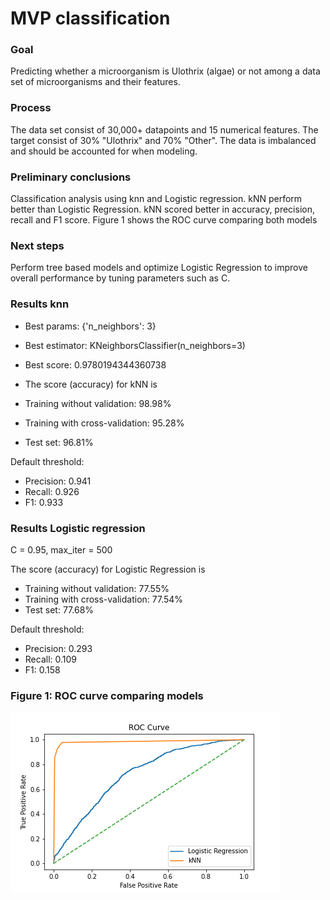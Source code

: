 # MVP classification

### Goal
Predicting whether a microorganism is Ulothrix (algae) or not among a data set of microorganisms and their features.

### Process
The data set consist of 30,000+ datapoints and 15 numerical features. The target consist of 30% "Ulothrix" and 70% "Other". The data is imbalanced and should be accounted for when modeling.

### Preliminary conclusions
Classification analysis using knn and Logistic regression. kNN perform better than Logistic Regression. kNN scored better in accuracy, precision, recall and F1 score. Figure 1 shows the ROC curve comparing both models

### Next steps
Perform tree based models and optimize Logistic Regression to improve overall performance by tuning parameters such as C.

### Results knn
* Best params:  {'n_neighbors': 3}
* Best estimator:  KNeighborsClassifier(n_neighbors=3)
* Best score:  0.9780194344360738

* The score (accuracy) for kNN is
* Training without validation:  98.98%
* Training with cross-validation:  95.28%
* Test set:  96.81%

Default threshold:
* Precision:  0.941
* Recall:  0.926
* F1:  0.933

### Results Logistic regression
C = 0.95, max_iter = 500

The score (accuracy) for Logistic Regression is
* Training without validation:  77.55%
* Training with cross-validation:  77.54%
* Test set:  77.68%

Default threshold:
* Precision:  0.293
* Recall:  0.109
* F1:  0.158

### Figure 1: ROC curve comparing models
![ROC curve](roc_curve.png)
